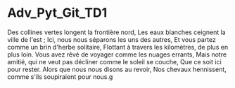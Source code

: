 # Adv_Pyt_Git_TD1
Des collines vertes longent la frontière nord, Les eaux blanches ceignent la ville de l'est ;
Ici, nous nous séparons les uns des autres, Et vous partez comme un brin d'herbe solitaire,
Flottant à travers les kilomètres, de plus en plus loin. Vous avez rêvé de voyager comme les nuages errants,
Mais notre amitié, qui ne veut pas décliner comme le soleil se couche, Que ce soit ici pour rester.
Alors que nous nous disons au revoir, Nos chevaux hennissent, comme s'ils soupiraient pour nous.g